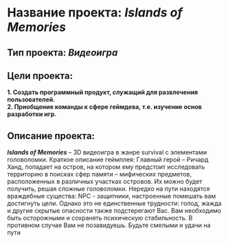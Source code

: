 # **Название проекта:**  *__Islands of Memories__*

## **Тип проекта:** *Видеоигра* 
 
## **Цели проекта:**

 **1. Создать программный продукт, служащий для развлечения пользователей.    
 2. Приобщение команды к сфере геймдева, т.е. изучение основ разработки игр.**
    
## **Описание проекта:**

**_Islands of Memories_** – 3D видеоигра в жанре survival с элементами головоломки. Краткое описание геймплея: Главный герой – Ричард Ханд, попадает на остров, на котором ему предстоит исследовать территорию в поисках сфер памяти – мифических предметов, расположенных в различных участках островов. Их можно будет получить, решая сложные головоломки. Нередко на пути находятся враждебные существа: NPC - защитники, настроенные помешать вам достигнуть цели. Однако это не единственные трудности: голод, жажда и другие скрытые опасности также подстерегают Вас. Вам необходимо быть осторожными и сохранять психическую стабильность. В противном случае Вам не позавидуешь. Будьте смелыми и удачи на пути
